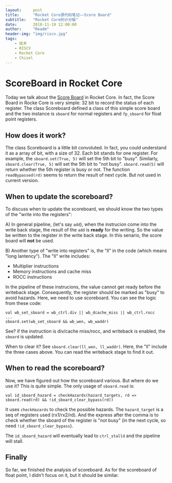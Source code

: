 ```yaml
---
layout:     post
title:      "Rocket Core源代码笔记——Score Board"
subtitle:   "Rocket Core的计分板"
date:       2018-11-19 12:00:00
author:     "Readm"
header-img: "img/riscv.jpg"
tags:
    - 技术
    - RISCV
    - Rocket Core
    - Chisel
---
```


# ScoreBoard in Rocket Core

Today we talk about the [Score Board](https://en.wikipedia.org/wiki/Scoreboarding) in Rocket Core. In fact, the Score Board in Rocke Core is very simple: 32 bit to record the status of each register. The class Scoreboard defined a class of this simple score board and the two instance is `sboard` for normal registers and `fp_sboard` for float point registers.

## How does it work?

The class Scoreboard is a little bit convoluted. In fact, you could understand it as a array of bit, with a size of 32. Each bit stands for one register. For example, the `sboard.set(True, 5)` will set the 5th bit to "busy". Similarly, `sboard.clear(True, 5)` will set the 5th bit to "not busy". `sboard.read(5)` will return whether the 5th register is busy or not. The function `readBypassed(rd)` seems to return the result of next cycle. But not used in current version.

## When to update the scoreboard?

To discuss when to update the scoreboard, we should know the two types of the "write into the registers": 

A) In general pipeline, (let's say `add`), when the instrucion come into the write back stage, the result of the `add` is **ready** for the writing. So the value be written to the register in the write back stage. In this senario, the score board will **not** be used. 

B) Another type of "write into registers" is, the "ll" in the code (which means "long lantency"). The "ll" write includes:

+ Multiplier instructions
+ Memory instructions and cache miss
+ ROCC instructions

In the pipeline of these instrucions, the value cannot get ready before the writeback stage. Consequently, the register should be marked as "busy" to avoid hazards. Here, we need to use scoreboard. You can see the logic from these code:

```
val wb_set_sboard = wb_ctrl.div || wb_dcache_miss || wb_ctrl.rocc
...
sboard.set(wb_set_sboard && wb_wen, wb_waddr)
```

See? if the instruction is div/cache miss/rocc, and writeback is enabled, the `sboard` is updated.

When to clear it? See `sboard.clear(ll_wen, ll_waddr)`. Here, the "ll" include the three cases above. You can read the writeback stage to find it out.

## When to read the scoreboard?

Now, we have figured out how the scoreboard various. But where do we use it? This is quite simple. The only usage of `sboard.read` is:

```
val id_sboard_hazard = checkHazards(hazard_targets, rd => sboard.read(rd) && !id_sboard_clear_bypass(rd))
```

It uses `checkHazards` to check the possible hazards. The `hazard_target` is a seq  of registers used (rx1/rx2/rd). And the express after the comma is to check whether the sboard of the register is "not busy" (in the next cycle, so need `!id_sboard_clear_bypass`).

The `id_sboard_hazard` will eventually lead to `ctrl_stalld` and the pipeline will stall.

## Finally

So far, we finished the analysis of scoreboard. As for the scoreboard of float point, I didn't focus on it, but it should be similar.
